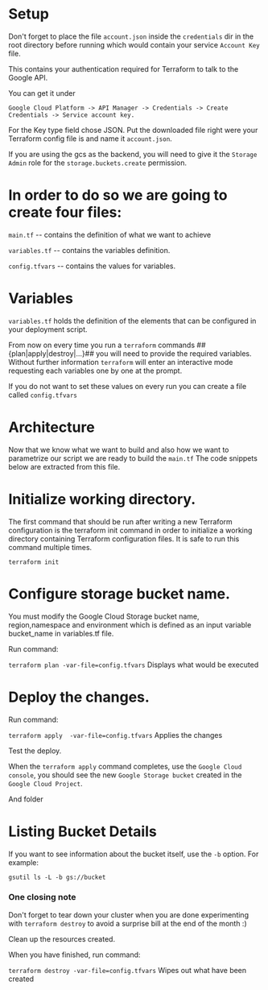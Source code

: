 # Setup

Don't forget to place the file ```account.json``` inside the ```credentials``` dir in the root directory before running which would contain your service ```Account Key```  file.

This contains your authentication required for Terraform to talk to the Google API.

You can get it under
```
Google Cloud Platform -> API Manager -> Credentials -> Create Credentials -> Service account key.
```
For the Key type field chose JSON. Put the downloaded file right were your Terraform config file is and name it ```account.json```.

If you are using the gcs as the backend, you will need to give it the ```Storage Admin``` role for the ```storage.buckets.create``` permission.

# In order to do so we are going to create four files:

```main.tf``` -- contains the definition of what we want to achieve

```variables.tf``` -- contains the variables definition.

```config.tfvars``` -- contains the values for variables.



# Variables

```variables.tf``` holds the definition of the elements that can be configured in your
deployment script.


From now on every time you run a ```terraform``` commands ##{plan|apply|destroy|...}## you will need to provide the required variables. Without further information ```terraform``` will enter an interactive mode requesting each variables one by one at the prompt.

If you do not want to set these values on every run you can create a file called ```config.tfvars```

# Architecture

Now that we know what we want to build and also how we want to parametrize our script we are ready to build the ```main.tf```  The code snippets below are extracted from this file.




# Initialize working directory.

The first command that should be run after writing a new Terraform configuration is the terraform init command in order to initialize a working directory containing Terraform configuration files. It is safe to run this command multiple times.
```
terraform init
```
# Configure  storage bucket name.

You must modify the Google Cloud Storage bucket name, region,namespace and environment  which is defined as an input variable bucket_name in variables.tf file.


Run command:

```terraform plan -var-file=config.tfvars```   Displays what would be executed

# Deploy the changes.

Run command:

```terraform apply  -var-file=config.tfvars```    Applies the changes

Test the deploy.

When the ```terraform apply``` command completes, use the ```Google Cloud console```, you should see the new ```Google Storage bucket``` created in the ```Google Cloud Project```.

And folder

# Listing Bucket Details

If you want to see information about the bucket itself, use the ```-b``` option. For example:
```
gsutil ls -L -b gs://bucket
```


### One closing note 

Don't forget to tear down your cluster when you are done experimenting with ```terraform destroy``` to avoid a surprise bill at the end of the month :)

Clean up the resources created.

When you have finished, run command:

```terraform destroy -var-file=config.tfvars```     Wipes out what have been created
